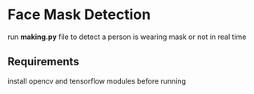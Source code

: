 # Face Mask Detection
run **making.py** file to detect a person is wearing mask or not in real time

## Requirements
install opencv and tensorflow modules before running
